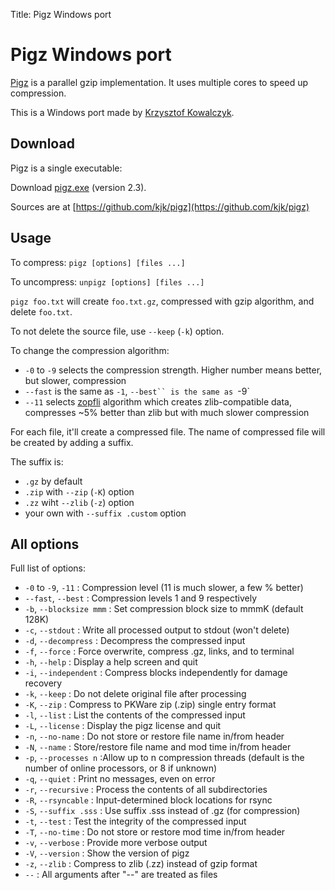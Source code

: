 Title: Pigz Windows port

# Pigz Windows port

[Pigz](http://zlib.net/pigz/) is a parallel gzip implementation. It uses
multiple cores to speed up compression.

This is a Windows port made by [Krzysztof Kowalczyk](http://blog.kowalczyk.info).

## Download

Pigz is a single executable:

Download [pigz.exe](https://kjkpub.s3.amazonaws.com/software/pigz/2.3/pigz.exe) (version 2.3).

Sources are at [https://github.com/kjk/pigz](https://github.com/kjk/pigz)

## Usage

To compress: `pigz [options] [files ...]`

To uncompress: `unpigz [options] [files ...]`

`pigz foo.txt` will create `foo.txt.gz`, compressed with gzip algorithm, and delete `foo.txt`.

To not delete the source file, use `--keep` (`-k`) option.

To change the compression algorithm:

* `-0` to `-9` selects the compression strength. Higher number means better, but slower, compression
* `--fast` is the same as `-1`, `--best`` is the same as `-9`
* `--11` selects [zopfli](https://code.google.com/p/zopfli/) algorithm which
creates zlib-compatible data, compresses ~5% better than zlib but with much
slower compression

For each file, it'll create a compressed file. The name of compressed file will
be created by adding a suffix.

The suffix is:

* `.gz` by default
* `.zip` with `--zip` (`-K`) option
* `.zz` wiht `--zlib` (`-z`) option
* your own with `--suffix .custom` option

## All options

Full list of options:

* `-0` to `-9`, `-11` : Compression level (11 is much slower, a few % better)
* `--fast`, `--best` : Compression levels 1 and 9 respectively
* `-b`, `--blocksize mmm` : Set compression block size to mmmK (default 128K)
* `-c`, `--stdout` : Write all processed output to stdout (won't delete)
* `-d`, `--decompress` : Decompress the compressed input
* `-f`, `--force` : Force overwrite, compress .gz, links, and to terminal
* `-h`, `--help` : Display a help screen and quit
* `-i`, `--independent` : Compress blocks independently for damage recovery
* `-k`, `--keep` : Do not delete original file after processing
* `-K`, `--zip` : Compress to PKWare zip (.zip) single entry format
* `-l`, `--list` : List the contents of the compressed input
* `-L`, `--license` : Display the pigz license and quit
* `-n`, `--no-name` : Do not store or restore file name in/from header
* `-N`, `--name` : Store/restore file name and mod time in/from header
* `-p`, `--processes n` :Allow up to n compression threads (default is the number of online processors, or 8 if unknown)
* `-q`, `--quiet` : Print no messages, even on error
* `-r`, `--recursive` : Process the contents of all subdirectories
* `-R`, `--rsyncable` : Input-determined block locations for rsync
* `-S`, `--suffix .sss` : Use suffix .sss instead of .gz (for compression)
* `-t`, `--test` : Test the integrity of the compressed input
* `-T`, `--no-time` : Do not store or restore mod time in/from header
* `-v`, `--verbose` : Provide more verbose output
* `-V`, `--version` : Show the version of pigz
* `-z`, `--zlib` : Compress to zlib (.zz) instead of gzip format
* `--` : All arguments after "--" are treated as files
